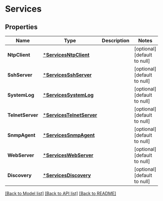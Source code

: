 # Services

## Properties
Name | Type | Description | Notes
------------ | ------------- | ------------- | -------------
**NtpClient** | [***ServicesNtpClient**](Services_ntpClient.md) |  | [optional] [default to null]
**SshServer** | [***ServicesSshServer**](Services_sshServer.md) |  | [optional] [default to null]
**SystemLog** | [***ServicesSystemLog**](Services_systemLog.md) |  | [optional] [default to null]
**TelnetServer** | [***ServicesTelnetServer**](Services_telnetServer.md) |  | [optional] [default to null]
**SnmpAgent** | [***ServicesSnmpAgent**](Services_snmpAgent.md) |  | [optional] [default to null]
**WebServer** | [***ServicesWebServer**](Services_webServer.md) |  | [optional] [default to null]
**Discovery** | [***ServicesDiscovery**](Services_discovery.md) |  | [optional] [default to null]

[[Back to Model list]](../README.md#documentation-for-models) [[Back to API list]](../README.md#documentation-for-api-endpoints) [[Back to README]](../README.md)


